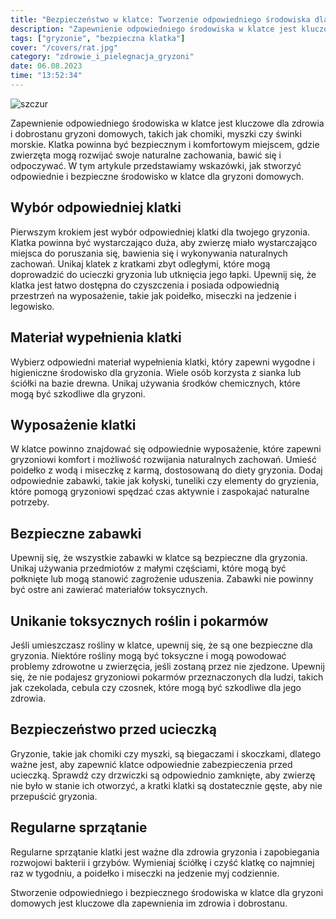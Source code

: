 ```yaml
---
title: "Bezpieczeństwo w klatce: Tworzenie odpowiedniego środowiska dla gryzoni domowych"
description: "Zapewnienie odpowiedniego środowiska w klatce jest kluczowe dla zdrowia i dobrostanu gryzoni domowych, takich jak chomiki, myszki czy świnki morskie. Klatka powinna być bezpiecznym i komfortowym miejscem, gdzie zwierzęta mogą rozwijać swoje naturalne zachowania, bawić się i odpoczywać."
tags: ["gryzonie", "bezpieczna klatka"]
cover: "/covers/rat.jpg"
category: "zdrowie_i_pielegnacja_gryzoni"
date: 06.08.2023
time: "13:52:34"
---
```


![szczur](/covers/puppy.jpg)

Zapewnienie odpowiedniego środowiska w klatce jest kluczowe dla zdrowia i dobrostanu gryzoni domowych, takich jak chomiki, myszki czy świnki morskie. Klatka powinna być bezpiecznym i komfortowym miejscem, gdzie zwierzęta mogą rozwijać swoje naturalne zachowania, bawić się i odpoczywać. W tym artykule przedstawiamy wskazówki, jak stworzyć odpowiednie i bezpieczne środowisko w klatce dla gryzoni domowych.

## Wybór odpowiedniej klatki

Pierwszym krokiem jest wybór odpowiedniej klatki dla twojego gryzonia. Klatka powinna być wystarczająco duża, aby zwierzę miało wystarczająco miejsca do poruszania się, bawienia się i wykonywania naturalnych zachowań. Unikaj klatek z kratkami zbyt odległymi, które mogą doprowadzić do ucieczki gryzonia lub utknięcia jego łapki. Upewnij się, że klatka jest łatwo dostępna do czyszczenia i posiada odpowiednią przestrzeń na wyposażenie, takie jak poidełko, miseczki na jedzenie i legowisko.

## Materiał wypełnienia klatki

Wybierz odpowiedni materiał wypełnienia klatki, który zapewni wygodne i higieniczne środowisko dla gryzonia. Wiele osób korzysta z sianka lub ściółki na bazie drewna. Unikaj używania środków chemicznych, które mogą być szkodliwe dla gryzoni.

## Wyposażenie klatki

W klatce powinno znajdować się odpowiednie wyposażenie, które zapewni gryzoniowi komfort i możliwość rozwijania naturalnych zachowań. Umieść poidełko z wodą i miseczkę z karmą, dostosowaną do diety gryzonia. Dodaj odpowiednie zabawki, takie jak kołyski, tuneliki czy elementy do gryzienia, które pomogą gryzoniowi spędzać czas aktywnie i zaspokajać naturalne potrzeby.

## Bezpieczne zabawki

Upewnij się, że wszystkie zabawki w klatce są bezpieczne dla gryzonia. Unikaj używania przedmiotów z małymi częściami, które mogą być połknięte lub mogą stanowić zagrożenie uduszenia. Zabawki nie powinny być ostre ani zawierać materiałów toksycznych.

## Unikanie toksycznych roślin i pokarmów

Jeśli umieszczasz rośliny w klatce, upewnij się, że są one bezpieczne dla gryzonia. Niektóre rośliny mogą być toksyczne i mogą powodować problemy zdrowotne u zwierzęcia, jeśli zostaną przez nie zjedzone. Upewnij się, że nie podajesz gryzoniowi pokarmów przeznaczonych dla ludzi, takich jak czekolada, cebula czy czosnek, które mogą być szkodliwe dla jego zdrowia.

## Bezpieczeństwo przed ucieczką

Gryzonie, takie jak chomiki czy myszki, są biegaczami i skoczkami, dlatego ważne jest, aby zapewnić klatce odpowiednie zabezpieczenia przed ucieczką. Sprawdź czy drzwiczki są odpowiednio zamknięte, aby zwierzę nie było w stanie ich otworzyć, a kratki klatki są dostatecznie gęste, aby nie przepuścić gryzonia.

## Regularne sprzątanie

Regularne sprzątanie klatki jest ważne dla zdrowia gryzonia i zapobiegania rozwojowi bakterii i grzybów. Wymieniaj ściółkę i czyść klatkę co najmniej raz w tygodniu, a poidełko i miseczki na jedzenie myj codziennie.

Stworzenie odpowiedniego i bezpiecznego środowiska w klatce dla gryzoni domowych jest kluczowe dla zapewnienia im zdrowia i dobrostanu.
